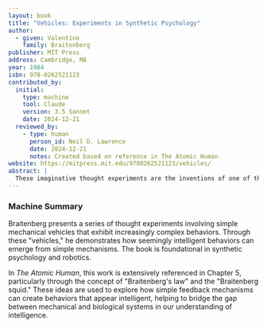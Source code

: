 ```yaml
---
layout: book
title: "Vehicles: Experiments in Synthetic Psychology"
author:
  - given: Valentino
    family: Braitenberg
publisher: MIT Press
address: Cambridge, MA
year: 1984
isbn: 978-0262521123
contributed_by:
  initial:
    type: machine
    tool: Claude
    version: 3.5 Sonnet
    date: 2024-12-21
  reviewed_by:
    - type: human
      person_id: Neil D. Lawrence
      date: 2024-12-21
      notes: Created based on reference in The Atomic Human
website: https://mitpress.mit.edu/9780262521123/vehicles/
abstract: |
  These imaginative thought experiments are the inventions of one of the world's eminent brain researchers. They are "vehicles," a series of hypothetical, self-operating machines that exhibit increasingly intricate if not always successful or civilized "behavior." Each of the vehicles in the series incorporates the essential features of all the earlier models and along the way they come to embody aggression, love, logic, manifestations of foresight, concept formation, creative thinking, personality, and free will. In a section of extensive biological notes, Braitenberg locates many elements of his fantasy in current brain research.
---
```


<div class="machine-commentary" markdown="1">

### Machine Summary

Braitenberg presents a series of thought experiments involving simple mechanical vehicles that exhibit increasingly complex behaviors. Through these "vehicles," he demonstrates how seemingly intelligent behaviors can emerge from simple mechanisms. The book is foundational in synthetic psychology and robotics.

In *The Atomic Human*, this work is extensively referenced in Chapter 5, particularly through the concept of "Braitenberg's law" and the "Braitenberg squid." These ideas are used to explore how simple feedback mechanisms can create behaviors that appear intelligent, helping to bridge the gap between mechanical and biological systems in our understanding of intelligence.

</div>
